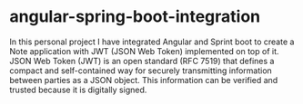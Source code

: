 # angular-spring-boot-integration
In this personal project I have integrated Angular and Sprint boot to create a Note application with JWT (JSON Web Token) implemented on top of it. JSON Web Token (JWT) is an open standard (RFC 7519) that defines a compact and self-contained way for securely transmitting information between parties as a JSON object. This information can be verified and trusted because it is digitally signed.
